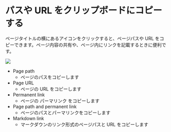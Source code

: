 # パスや URL をクリップボードにコピーする

ページタイトルの横にあるアイコンをクリックすると、ページパスや URL をコピーできます。ページ内容の共有や、ページ内にリンクを記載するときに便利です。

![](/assets/images/copy_to_clipboard.png)

- Page path
  - ページのパスをコピーします
- Page URL
  - ページの URL をコピーします
- Permanent link
  - ページの パーマリンク をコピーします
- Page path and permanent link
  - ページのパスとパーマリンクをコピーします
- Markdown link
  - マークダウンのリンク形式のページパスと URL をコピーします
